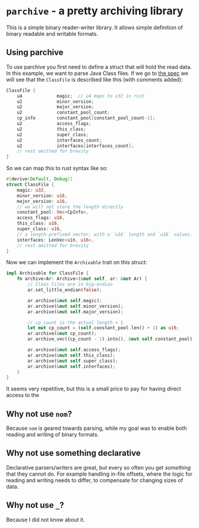 # `parchive` - a pretty archiving library

This is a simple binary reader-writer library. It allows simple definition of binary readable and writable formats.

## Using parchive

To use parchive you first need to define a struct that will hold the read data. In this example, we want to parse Java Class files. If we go to [the spec](https://docs.oracle.com/javase/specs/jvms/se17/html/jvms-4.html) we will see that the `ClassFile` is described like this (with comments added):

```c++
ClassFile {
    u4             magic;  // u4 maps to u32 in rust
    u2             minor_version;
    u2             major_version;
    u2             constant_pool_count;
    cp_info        constant_pool[constant_pool_count-1];
    u2             access_flags;
    u2             this_class;
    u2             super_class;
    u2             interfaces_count;
    u2             interfaces[interfaces_count];
    // rest omitted for brevity
}
```

So we can map this to rust syntax like so:

```rust
#[derive(Default, Debug)]
struct ClassFile {
    magic: u32,
    minor_version: u16,
    major_version: u16,
    // we will not store the length directly
    constant_pool: Vec<CpInfo>,
    access_flags: u16,
    this_class: u16,
    super_class: u16,
    // a length-prefixed vector, with a `u16` length and `u16` values.
    interfaces: LenVec<u16, u16>,
    // rest omitted for brevity
}
```

Now we can implement the `Archivable` trait on this struct:

```rust
impl Archivable for ClassFile {
    fn archive<Ar: Archive>(&mut self, ar: &mut Ar) {
        // Class Files are in big-endian
        ar.set_little_endian(false);

        ar.archive(&mut self.magic);
        ar.archive(&mut self.minor_version);
        ar.archive(&mut self.major_version);

        // cp_count is the actual length + 1
        let mut cp_count = (self.constant_pool.len() + 1) as u16;
        ar.archive(&mut cp_count);
        ar.archive_vec((cp_count - 1).into(), &mut self.constant_pool);

        ar.archive(&mut self.access_flags);
        ar.archive(&mut self.this_class);
        ar.archive(&mut self.super_class);
        ar.archive(&mut self.interfaces);
    }
}
```

It seems very repetitive, but this is a small price to pay for having direct access to the 

## Why not use `nom`?

Because `nom` is geared towards parsing, while my goal was to enable both reading and writing of binary formats.

## Why not use something declarative

Declarative parsers/writers are great, but every so often you get *something* that they cannot do. For example handling in-file offsets, where the logic for reading and writing needs to differ, to compensate for changing sizes of data.

## Why not use `_`?

Because I did not know about it.